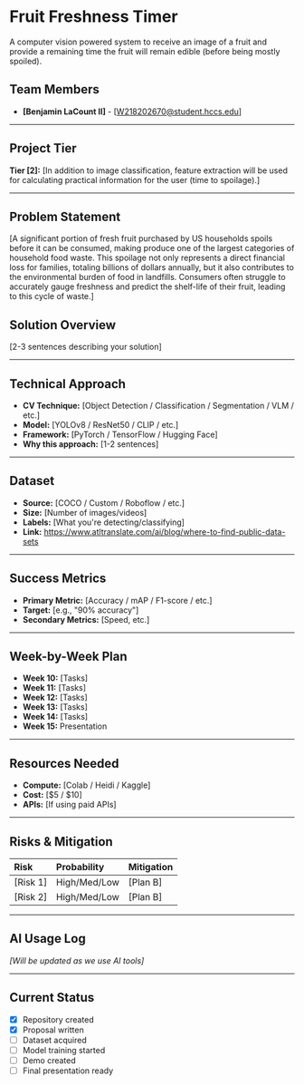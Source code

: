 # Fruit Freshness Timer

A computer vision powered system to receive an image of a fruit and provide a remaining time the fruit will remain edible (before being mostly spoiled).

## Team Members
* **[Benjamin LaCount II]** - [W218202670@student.hccs.edu]

---

## Project Tier

**Tier [2]:** [In addition to image classification, feature extraction will be used for calculating practical information for the user (time to spoilage).]

---

## Problem Statement

[A significant portion of fresh fruit purchased by US households spoils before it can be consumed, making produce one of the largest categories of household food waste. This spoilage not only represents a direct financial loss for families, totaling billions of dollars annually, but it also contributes to the environmental burden of food in landfills. Consumers often struggle to accurately gauge freshness and predict the shelf-life of their fruit, leading to this cycle of waste.]

## Solution Overview

[2-3 sentences describing your solution]

---

## Technical Approach

* **CV Technique:** [Object Detection / Classification / Segmentation / VLM / etc.]
* **Model:** [YOLOv8 / ResNet50 / CLIP / etc.]
* **Framework:** [PyTorch / TensorFlow / Hugging Face]
* **Why this approach:** [1-2 sentences]

---

## Dataset

* **Source:** [COCO / Custom / Roboflow / etc.]
* **Size:** [Number of images/videos]
* **Labels:** [What you're detecting/classifying]
* **Link:** https://www.atltranslate.com/ai/blog/where-to-find-public-data-sets

---

## Success Metrics

* **Primary Metric:** [Accuracy / mAP / F1-score / etc.]
* **Target:** [e.g., "90% accuracy"]
* **Secondary Metrics:** [Speed, etc.]

---

## Week-by-Week Plan

* **Week 10:** [Tasks]
* **Week 11:** [Tasks]
* **Week 12:** [Tasks]
* **Week 13:** [Tasks]
* **Week 14:** [Tasks]
* **Week 15:** Presentation

---

## Resources Needed

* **Compute:** [Colab / Heidi / Kaggle]
* **Cost:** [$5 / $10]
* **APIs:** [If using paid APIs]

---

## Risks & Mitigation

| Risk | Probability | Mitigation |
| :--- | :--- | :--- |
| [Risk 1] | High/Med/Low | [Plan B] |
| [Risk 2] | High/Med/Low | [Plan B] |

---

## AI Usage Log

_[Will be updated as we use AI tools]_

---

## Current Status

- [x] Repository created
- [x] Proposal written
- [ ] Dataset acquired
- [ ] Model training started
- [ ] Demo created
- [ ] Final presentation ready

